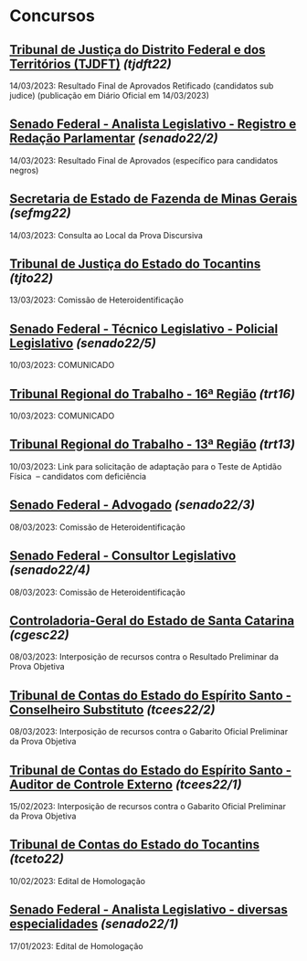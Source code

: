 # Concursos

## [Tribunal de Justiça do Distrito Federal e dos Territórios (TJDFT)](./tjdft22/) *(tjdft22)*
14/03/2023: Resultado Final de Aprovados Retificado (candidatos sub judice) (publicação em Diário Oficial em 14/03/2023)

## [Senado Federal - Analista Legislativo - Registro e Redação Parlamentar](./senado22-2/) *(senado22/2)*
14/03/2023: Resultado Final de Aprovados (específico para candidatos negros)

## [Secretaria de Estado de Fazenda de Minas Gerais](./sefmg22/) *(sefmg22)*
14/03/2023: 
Consulta ao Local da Prova Discursiva

## [Tribunal de Justiça do Estado do Tocantins](./tjto22/) *(tjto22)*
13/03/2023: Comissão de Heteroidentificação

## [Senado Federal - Técnico Legislativo - Policial Legislativo](./senado22-5/) *(senado22/5)*
10/03/2023: COMUNICADO

## [Tribunal Regional do Trabalho - 16ª Região](./trt16/) *(trt16)*
10/03/2023: COMUNICADO

## [Tribunal Regional do Trabalho - 13ª Região](./trt13/) *(trt13)*
10/03/2023: Link para solicitação de adaptação para o Teste de Aptidão Física  – candidatos com deficiência

## [Senado Federal - Advogado](./senado22-3/) *(senado22/3)*
08/03/2023: Comissão de Heteroidentificação

## [Senado Federal - Consultor Legislativo](./senado22-4/) *(senado22/4)*
08/03/2023: Comissão de Heteroidentificação

## [Controladoria-Geral do Estado de Santa Catarina](./cgesc22/) *(cgesc22)*
08/03/2023: Interposição de recursos contra o Resultado Preliminar da Prova Objetiva

## [Tribunal de Contas do Estado do Espírito Santo - Conselheiro Substituto](./tcees22-2/) *(tcees22/2)*
08/03/2023: Interposição de recursos contra o Gabarito Oficial Preliminar da Prova Objetiva

## [Tribunal de Contas do Estado do Espírito Santo - Auditor de Controle Externo](./tcees22-1/) *(tcees22/1)*
15/02/2023: Interposição de recursos contra o Gabarito Oficial Preliminar da Prova Objetiva

## [Tribunal de Contas do Estado do Tocantins](./tceto22/) *(tceto22)*
10/02/2023: Edital de Homologação

## [Senado Federal - Analista Legislativo - diversas especialidades](./senado22-1/) *(senado22/1)*
17/01/2023: Edital de Homologação
